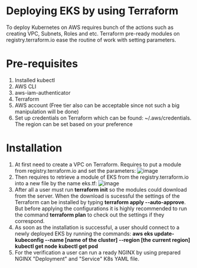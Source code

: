 # Deploying EKS by using Terraform
To deploy Kubernetes on AWS requires bunch of the actions such as creating VPC, Subnets, Roles and etc. Terraform pre-ready modules on registry.terraform.io ease the routine of work with setting parameters.
# Pre-requisites
1. Installed kubectl
2. AWS CLI
3. aws-iam-authenticator
4. Terraform
5. AWS account (Free tier also can be acceptable since not such a big manipulation will be done)
6. Set up credentials on Terraform which can be found: ~/.aws/credentials. The region can be set based on your preference
# Installation
1. At first need to create a VPC on Terraform. Requires to put a module from registry.terraform.io and set the parameters:
![image](https://github.com/BiggieBroo/Terraform_AWS_EKS/assets/140602458/7eff7f49-50d5-42b0-932a-1eafb5a3d752)
2. Then requires to retrieve a module of EKS from the registry.terraform.io into a new file by the name eks.tf:
![image](https://github.com/BiggieBroo/Terraform_AWS_EKS/assets/140602458/18294060-b142-44a4-934e-4ce615592723)
3. After all a user must run **terraform init** so the modules could download from the server. When the download is sucessful the settings of the Terraform can be installed by typing **terraform apply --auto-approve**. But before applying the configurations it is highly recommended to run the command **terraform plan** to check out the settings if they correspond.
4. As soon as the installation is successful, a user should connect to a newly deployed EKS by running the commands:
**aws eks update-kubeconfig --name [name of the cluster] --region [the current region]**
**kubectl get node**
**kubectl get pod**
5. For the verification a user can run a ready NGINX by using prepared NGINX "Deployment" and "Service" K8s YAML file.
